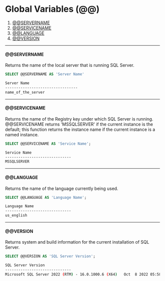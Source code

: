 # Global Variables (@@)

1. [@@SERVERNAME](#servername)
2. [@@SERVICENAME](#servicename)
3. [@@LANGUAGE](#language)
4. [@@VERSION](#version)

---

#### @@SERVERNAME
Returns the name of the local server that is running SQL Server.


```sql
SELECT @@SERVERNAME AS 'Server Name'
```

```bash
Server Name  
---------------------------------  
name_of_the_server
```

---

#### @@SERVICENAME
Returns the name of the Registry key under which SQL Server is running. @@SERVICENAME returns 'MSSQLSERVER' if the current instance is the default; this function returns the instance name if the current instance is a named instance.

```sql
SELECT @@SERVICENAME AS 'Service Name';
```

```bash
Service Name                    
------------------------------  
MSSQLSERVER
```

---

#### @@LANGUAGE
Returns the name of the language currently being used.

```sql
SELECT @@LANGUAGE AS 'Language Name';
```

```bash
Language Name                   
------------------------------  
us_english
```

---

#### @@VERSION
Returns system and build information for the current installation of SQL Server.

```sql
SELECT @@VERSION AS 'SQL Server Version';
```

```bash
SQL Server Version                   
------------------------------  
Microsoft SQL Server 2022 (RTM) - 16.0.1000.6 (X64)   Oct  8 2022 05:58:25   Copyright (C) 2022 Microsoft Corporation  Express Edition (64-bit) on Windows 10 Pro 10.0 <X64> (Build 19045: ) (Hypervisor) 
```